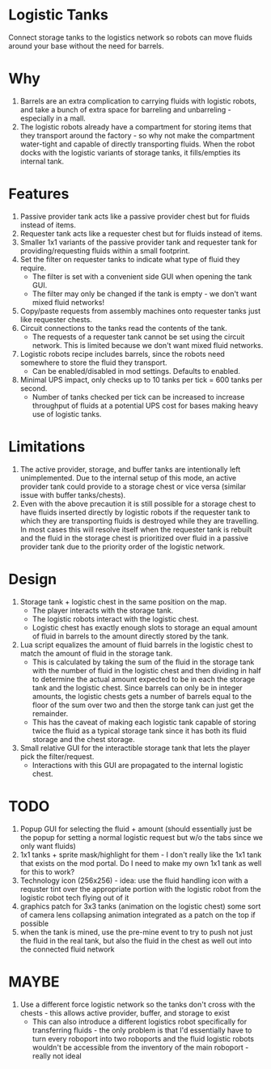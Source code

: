# Logistic Tanks
Connect storage tanks to the logistics network so robots can move fluids around your base without the need for barrels.

# Why
1. Barrels are an extra complication to carrying fluids with logistic robots, and take a bunch of extra space for barreling and unbarreling - especially in a mall.
2. The logistic robots already have a compartment for storing items that they transport around the factory - so why not make the compartment water-tight and capable of directly transporting fluids. When the robot docks with the logistic variants of storage tanks, it fills/empties its internal tank.

# Features
1. Passive provider tank acts like a passive provider chest but for fluids instead of items.
2. Requester tank acts like a requester chest but for fluids instead of items.
2. Smaller 1x1 variants of the passive provider tank and requester tank for providing/requesting fluids within a small footprint.
3. Set the filter on requester tanks to indicate what type of fluid they require.
    - The filter is set with a convenient side GUI when opening the tank GUI.
    - The filter may only be changed if the tank is empty - we don't want mixed fluid networks!
4. Copy/paste requests from assembly machines onto requester tanks just like requester chests.
5. Circuit connections to the tanks read the contents of the tank.
    - The requests of a requester tank cannot be set using the circuit network. This is limited because we don't want mixed fluid networks.
6. Logistic robots recipe includes barrels, since the robots need somewhere to store the fluid they transport.
    - Can be enabled/disabled in mod settings. Defaults to enabled.
7. Minimal UPS impact, only checks up to 10 tanks per tick = 600 tanks per second.
    - Number of tanks checked per tick can be increased to increase throughput of fluids at a potential UPS cost for bases making heavy use of logistic tanks.

# Limitations
1. The active provider, storage, and buffer tanks are intentionally left unimplemented. Due to the internal setup of this mode, an active provider tank could provide to a storage chest or vice versa (similar issue with buffer tanks/chests).
2. Even with the above precaution it is still possible for a storage chest to have fluids inserted directly by logistic robots if the requester tank to which they are transporting fluids is destroyed while they are travelling. In most cases this will resolve itself when the requester tank is rebuilt and the fluid in the storage chest is prioritized over fluid in a passive provider tank due to the priority order of the logistic network.

# Design
1. Storage tank + logistic chest in the same position on the map.
    - The player interacts with the storage tank.
    - The logistic robots interact with the logistic chest.
    - Logistic chest has exactly enough slots to storage an equal amount of fluid in barrels to the amount directly stored by the tank.
2. Lua script equalizes the amount of fluid barrels in the logistic chest to match the amount of fluid in the storage tank.
    - This is calculated by taking the sum of the fluid in the storage tank with the number of fluid in the logistic chest and then dividing in half to determine the actual amount expected to be in each the storage tank and the logistic chest. Since barrels can only be in integer amounts, the logistic chests gets a number of barrels equal to the floor of the sum over two and then the storge tank can just get the remainder.
    - This has the caveat of making each logistic tank capable of storing twice the fluid as a typical storage tank since it has both its fluid storage and the chest storage.
3. Small relative GUI for the interactible storage tank that lets the player pick the filter/request.
    - Interactions with this GUI are propagated to the internal logistic chest.

# TODO
1. Popup GUI for selecting the fluid + amount (should essentially just be the popup for setting a normal logistic request but w/o the tabs since we only want fluids)
3. 1x1 tanks + sprite mask/highlight for them - I don't really like the 1x1 tank that exists on the mod portal. Do I need to make my own 1x1 tank as well for this to work?
6. Technology icon (256x256) - idea: use the fluid handling icon with a requster tint over the appropriate portion with the logistic robot from the logistic robot tech flying out of it
7. graphics patch for 3x3 tanks (animation on the logistic chest) some sort of camera lens collapsing animation integrated as a patch on the top if possible
8. when the tank is mined, use the pre-mine event to try to push not just the fluid in the real tank, but also the fluid in the chest as well out into the connected fluid network

# MAYBE
1. Use a different force logistic network so the tanks don't cross with the chests - this allows active provider, buffer, and storage to exist
   - This can also introduce a different logistics robot specifically for transferring fluids - the only problem is that I'd essentially have to turn every roboport into two roboports and the fluid logistic robots wouldn't be accessible from the inventory of the main roboport - really not ideal